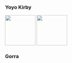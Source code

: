 ### Yoyo Kirby

<p float="left">
  <img src="https://github.com/user-attachments/assets/f023f250-ea58-4687-9eeb-f39292964a57" width="100" /> 
  <img src="https://github.com/user-attachments/assets/3d72c1ff-be65-475c-a5a0-53a2dd8ed6aa" width="100" />
</p>

### Gorra

